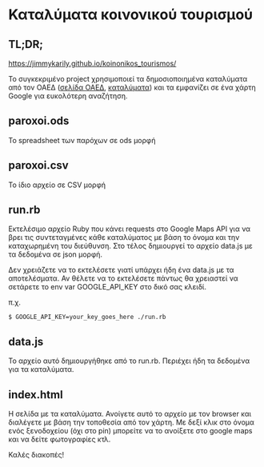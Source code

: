 # Καταλύματα κοινονικού τουρισμού

## TL;DR;

https://jimmykarily.github.io/koinonikos_tourismos/

Το συγκεκριμένο project χρησιμοποιεί τα δημοσιοποιημένα καταλύματα από τον ΟΑΕΔ
([σελίδα ΟΑΕΔ](http://www.oaed.gr/koinonikos-tourismos-2016-2017), [καταλύματα](http://www.oaed.gr/documents/10195/1376087/PAROXOIEGKEKRIMENOI%282%29.xls/1988c4ce-f1bc-49bb-adaa-4f0a16530c35)) και τα εμφανίζει σε ένα χάρτη Google για ευκολότερη αναζήτηση.

## paroxoi.ods
Το spreadsheet των παρόχων σε ods μορφή

## paroxoi.csv
Το ίδιο αρχείο σε CSV μορφή

## run.rb

Εκτελέσιμο αρχείο Ruby που κάνει requests στο Google Maps API για να βρει τις
συντεταγμένες κάθε καταλύματος με βάση το όνομα και την καταχωρημένη του διεύθυνση.
Στο τέλος δημιουργεί το αρχείο data.js με τα δεδομένα σε json μορφή.

Δεν χρειάζετε να το εκτελέσετε γιατί υπάρχει ήδη ένα data.js με τα αποτελέσματα.
Αν θέλετε να το εκτελέσετε πάντως θα χρειαστεί να σετάρετε το env var GOOGLE_API_KEY
στο δικό σας κλειδί.

π.χ.

```
$ GOOGLE_API_KEY=your_key_goes_here ./run.rb
```

## data.js

Το αρχείο αυτό δημιουργήθηκε από το run.rb. Περιέχει ήδη τα δεδομένα για τα καταλύματα.

## index.html

Η σελίδα με τα καταλύματα. Ανοίγετε αυτό το αρχείο με τον browser και διαλέγετε
με βάση την τοποθεσία από τον χάρτη. Με δεξί κλικ στο όνομα ενός ξενοδοχείου (όχι στο pin)
μπορείτε να το ανοίξετε στο google maps και να δείτε φωτογραφίες κτλ.

Καλές διακοπές!
